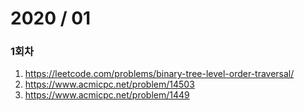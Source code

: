 # 2020 / 01

### 1회차

1. https://leetcode.com/problems/binary-tree-level-order-traversal/
2. https://www.acmicpc.net/problem/14503
3. https://www.acmicpc.net/problem/1449

